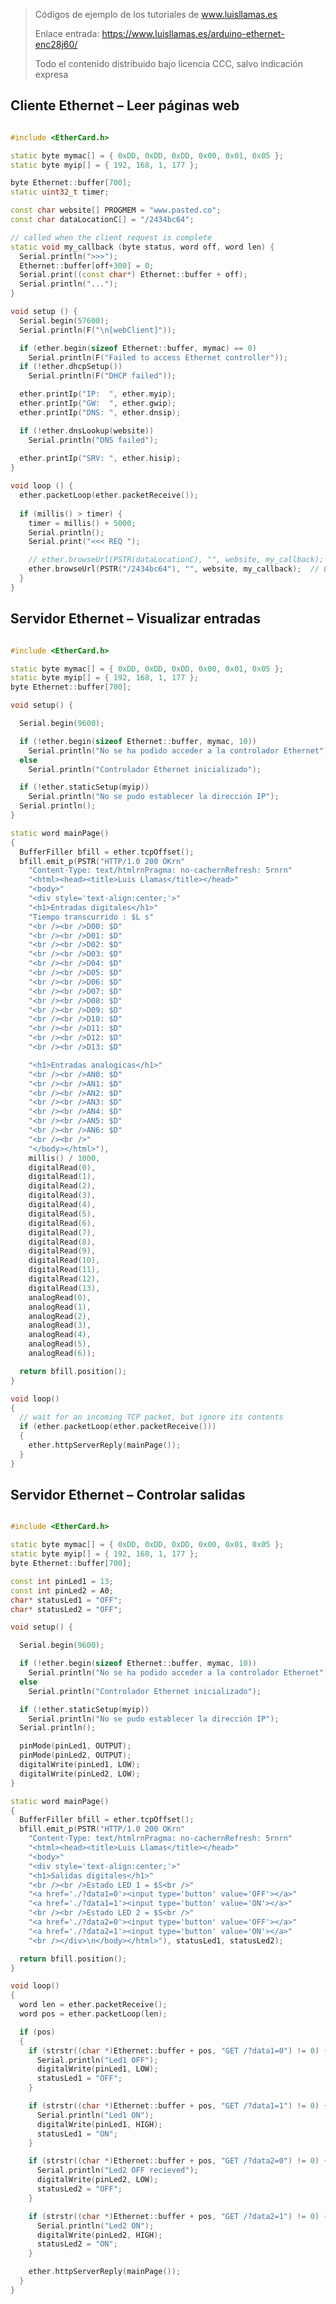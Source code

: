 > Códigos de ejemplo de los tutoriales de www.luisllamas.es
>
> Enlace entrada: https://www.luisllamas.es/arduino-ethernet-enc28j60/
>
> Todo el contenido distribuido bajo licencia CCC, salvo indicación expresa


## Cliente Ethernet – Leer páginas web
```cpp
#include <EtherCard.h>

static byte mymac[] = { 0xDD, 0xDD, 0xDD, 0x00, 0x01, 0x05 };
static byte myip[] = { 192, 168, 1, 177 };

byte Ethernet::buffer[700];
static uint32_t timer;

const char website[] PROGMEM = "www.pasted.co";
const char dataLocationC[] = "/2434bc64";

// called when the client request is complete
static void my_callback (byte status, word off, word len) {
  Serial.println(">>>");
  Ethernet::buffer[off+300] = 0;
  Serial.print((const char*) Ethernet::buffer + off);
  Serial.println("...");
}

void setup () {
  Serial.begin(57600);
  Serial.println(F("\n[webClient]"));

  if (ether.begin(sizeof Ethernet::buffer, mymac) == 0) 
    Serial.println(F("Failed to access Ethernet controller"));
  if (!ether.dhcpSetup())
    Serial.println(F("DHCP failed"));

  ether.printIp("IP:  ", ether.myip);
  ether.printIp("GW:  ", ether.gwip);  
  ether.printIp("DNS: ", ether.dnsip);  

  if (!ether.dnsLookup(website))
    Serial.println("DNS failed");
    
  ether.printIp("SRV: ", ether.hisip);
}

void loop () {
  ether.packetLoop(ether.packetReceive());
  
  if (millis() > timer) {
    timer = millis() + 5000;
    Serial.println();
    Serial.print("<<< REQ ");

    // ether.browseUrl(PSTR(dataLocationC), "", website, my_callback); // No funciona en IDE Standard
    ether.browseUrl(PSTR("/2434bc64"), "", website, my_callback);  // En entorno IDE
  }
}
```



## Servidor Ethernet – Visualizar entradas
```cpp
#include <EtherCard.h>

static byte mymac[] = { 0xDD, 0xDD, 0xDD, 0x00, 0x01, 0x05 };
static byte myip[] = { 192, 168, 1, 177 };
byte Ethernet::buffer[700];

void setup() {

  Serial.begin(9600);

  if (!ether.begin(sizeof Ethernet::buffer, mymac, 10))
    Serial.println("No se ha podido acceder a la controlador Ethernet");
  else
    Serial.println("Controlador Ethernet inicializado");

  if (!ether.staticSetup(myip))
    Serial.println("No se pudo establecer la dirección IP");
  Serial.println();
}

static word mainPage()
{
  BufferFiller bfill = ether.tcpOffset();
  bfill.emit_p(PSTR("HTTP/1.0 200 OKrn"
    "Content-Type: text/htmlrnPragma: no-cachernRefresh: 5rnrn"
    "<html><head><title>Luis Llamas</title></head>"
    "<body>"
    "<div style='text-align:center;'>"
    "<h1>Entradas digitales</h1>"
    "Tiempo transcurrido : $L s"
    "<br /><br />D00: $D"
    "<br /><br />D01: $D"
    "<br /><br />D02: $D"
    "<br /><br />D03: $D"
    "<br /><br />D04: $D"
    "<br /><br />D05: $D"
    "<br /><br />D06: $D"
    "<br /><br />D07: $D"
    "<br /><br />D08: $D"
    "<br /><br />D09: $D"
    "<br /><br />D10: $D"
    "<br /><br />D11: $D"
    "<br /><br />D12: $D"
    "<br /><br />D13: $D"

    "<h1>Entradas analogicas</h1>"
    "<br /><br />AN0: $D"
    "<br /><br />AN1: $D"
    "<br /><br />AN2: $D"
    "<br /><br />AN3: $D"
    "<br /><br />AN4: $D"
    "<br /><br />AN5: $D"
    "<br /><br />AN6: $D"
    "<br /><br />"
    "</body></html>"), 
    millis() / 1000, 
    digitalRead(0),
    digitalRead(1),
    digitalRead(2),
    digitalRead(3),
    digitalRead(4),
    digitalRead(5),
    digitalRead(6),
    digitalRead(7),
    digitalRead(8),
    digitalRead(9),
    digitalRead(10),
    digitalRead(11),
    digitalRead(12),
    digitalRead(13), 
    analogRead(0),
    analogRead(1),
    analogRead(2),
    analogRead(3),
    analogRead(4),
    analogRead(5),
    analogRead(6));

  return bfill.position();
}

void loop() 
{
  // wait for an incoming TCP packet, but ignore its contents
  if (ether.packetLoop(ether.packetReceive())) 
  {
    ether.httpServerReply(mainPage());
  }
}
```



## Servidor Ethernet – Controlar salidas
```cpp
#include <EtherCard.h>

static byte mymac[] = { 0xDD, 0xDD, 0xDD, 0x00, 0x01, 0x05 };
static byte myip[] = { 192, 168, 1, 177 };
byte Ethernet::buffer[700];

const int pinLed1 = 13;
const int pinLed2 = A0;
char* statusLed1 = "OFF";
char* statusLed2 = "OFF";

void setup() {

  Serial.begin(9600);

  if (!ether.begin(sizeof Ethernet::buffer, mymac, 10))
    Serial.println("No se ha podido acceder a la controlador Ethernet");
  else
    Serial.println("Controlador Ethernet inicializado");

  if (!ether.staticSetup(myip))
    Serial.println("No se pudo establecer la dirección IP");
  Serial.println();

  pinMode(pinLed1, OUTPUT);
  pinMode(pinLed2, OUTPUT);
  digitalWrite(pinLed1, LOW);
  digitalWrite(pinLed2, LOW);
}

static word mainPage()
{
  BufferFiller bfill = ether.tcpOffset();
  bfill.emit_p(PSTR("HTTP/1.0 200 OKrn"
    "Content-Type: text/htmlrnPragma: no-cachernRefresh: 5rnrn"
    "<html><head><title>Luis Llamas</title></head>"
    "<body>"
    "<div style='text-align:center;'>"
    "<h1>Salidas digitales</h1>"
    "<br /><br />Estado LED 1 = $S<br />"
    "<a href='./?data1=0'><input type='button' value='OFF'></a>"
    "<a href='./?data1=1'><input type='button' value='ON'></a>"
    "<br /><br />Estado LED 2 = $S<br />"
    "<a href='./?data2=0'><input type='button' value='OFF'></a>"
    "<a href='./?data2=1'><input type='button' value='ON'></a>"
    "<br /></div>\n</body></html>"), statusLed1, statusLed2);

  return bfill.position();
}

void loop() 
{
  word len = ether.packetReceive();
  word pos = ether.packetLoop(len);

  if (pos) 
  {
    if (strstr((char *)Ethernet::buffer + pos, "GET /?data1=0") != 0) {
      Serial.println("Led1 OFF");
      digitalWrite(pinLed1, LOW);
      statusLed1 = "OFF";
    }

    if (strstr((char *)Ethernet::buffer + pos, "GET /?data1=1") != 0) {
      Serial.println("Led1 ON");
      digitalWrite(pinLed1, HIGH);
      statusLed1 = "ON";
    }

    if (strstr((char *)Ethernet::buffer + pos, "GET /?data2=0") != 0) {
      Serial.println("Led2 OFF recieved");
      digitalWrite(pinLed2, LOW);
      statusLed2 = "OFF";
    }

    if (strstr((char *)Ethernet::buffer + pos, "GET /?data2=1") != 0) {
      Serial.println("Led2 ON");
      digitalWrite(pinLed2, HIGH);
      statusLed2 = "ON";
    }

    ether.httpServerReply(mainPage());
  }
}
```


